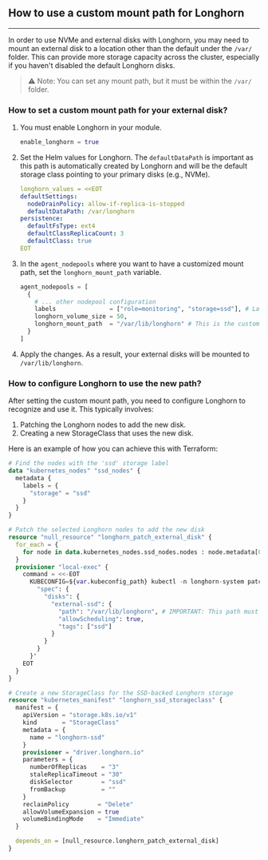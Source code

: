 ## How to use a custom mount path for Longhorn
<hr>

In order to use NVMe and external disks with Longhorn, you may need to mount an external disk to a location other than the default under the `/var/` folder. This can provide more storage capacity across the cluster, especially if you haven't disabled the default Longhorn disks.

> ⚠️ Note: You can set any mount path, but it must be within the `/var/` folder.

### How to set a custom mount path for your external disk?

1.  You must enable Longhorn in your module.
    ```terraform
    enable_longhorn = true
    ```

2.  Set the Helm values for Longhorn. The `defaultDataPath` is important as this path is automatically created by Longhorn and will be the default storage class pointing to your primary disks (e.g., NVMe).
    ```yaml
    longhorn_values = <<EOT
    defaultSettings:
      nodeDrainPolicy: allow-if-replica-is-stopped
      defaultDataPath: /var/longhorn
    persistence:
      defaultFsType: ext4
      defaultClassReplicaCount: 3
      defaultClass: true
    EOT
    ```

3.  In the `agent_nodepools` where you want to have a customized mount path, set the `longhorn_mount_path` variable.
    ```terraform
    agent_nodepools = [
      {
        # ... other nodepool configuration
        labels               = ["role=monitoring", "storage=ssd"], # Label we use to filter nodes
        longhorn_volume_size = 50,
        longhorn_mount_path  = "/var/lib/longhorn" # This is the custom path
      }
    ]
    ```

4.  Apply the changes. As a result, your external disks will be mounted to `/var/lib/longhorn`.

### How to configure Longhorn to use the new path?

After setting the custom mount path, you need to configure Longhorn to recognize and use it. This typically involves:
1.  Patching the Longhorn nodes to add the new disk.
2.  Creating a new StorageClass that uses the new disk.

Here is an example of how you can achieve this with Terraform:

```terraform
# Find the nodes with the 'ssd' storage label
data "kubernetes_nodes" "ssd_nodes" {
  metadata {
    labels = {
      "storage" = "ssd"
    }
  }
}

# Patch the selected Longhorn nodes to add the new disk
resource "null_resource" "longhorn_patch_external_disk" {
  for_each = {
    for node in data.kubernetes_nodes.ssd_nodes.nodes : node.metadata[0].name => node.metadata[0].name
  }
  provisioner "local-exec" {
    command = <<-EOT
      KUBECONFIG=${var.kubeconfig_path} kubectl -n longhorn-system patch nodes.longhorn.io ${each.key} --type merge -p '{
        "spec": {
          "disks": {
            "external-ssd": {
              "path": "/var/lib/longhorn", # IMPORTANT: This path must match the 'longhorn_mount_path' for the nodes selected by the 'storage=ssd' label. This example assumes all selected nodes use the same path.
              "allowScheduling": true,
              "tags": ["ssd"]
            }
          }
        }
      }'
    EOT
  }
}

# Create a new StorageClass for the SSD-backed Longhorn storage
resource "kubernetes_manifest" "longhorn_ssd_storageclass" {
  manifest = {
    apiVersion = "storage.k8s.io/v1"
    kind       = "StorageClass"
    metadata = {
      name = "longhorn-ssd"
    }
    provisioner = "driver.longhorn.io"
    parameters = {
      numberOfReplicas    = "3"
      staleReplicaTimeout = "30"
      diskSelector        = "ssd"
      fromBackup          = ""
    }
    reclaimPolicy        = "Delete"
    allowVolumeExpansion = true
    volumeBindingMode    = "Immediate"
  }

  depends_on = [null_resource.longhorn_patch_external_disk]
}